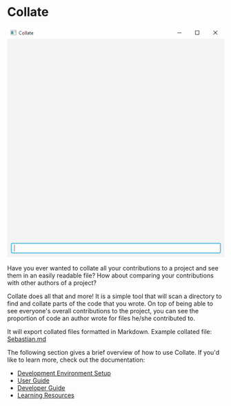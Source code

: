 # Collate
![collate overview](docs/images/collate-overview.gif)

Have you ever wanted to collate all your contributions to a project and see them in an easily readable file? How about comparing your contributions with other authors of a project?

Collate does all that and more! It is a simple tool that will scan a directory to find and collate parts of the code that you wrote. On top of being able to see everyone's overall contributions to the project, you can see the proportion of code an author wrote for files he/she contributed to.

It will export collated files formatted in Markdown. Example collated file: [Sebastian.md](collated/Sebastian.md)

The following section gives a brief overview of how to use Collate. If you'd like to learn more, check out the documentation:
* [Development Environment Setup](docs/Development-Environment-Setup.md)
* [User Guide](docs/User-Guide.md)
* [Developer Guide](docs/Developer-Guide.md)
* [Learning Resources](docs/Learning-Resources.md)